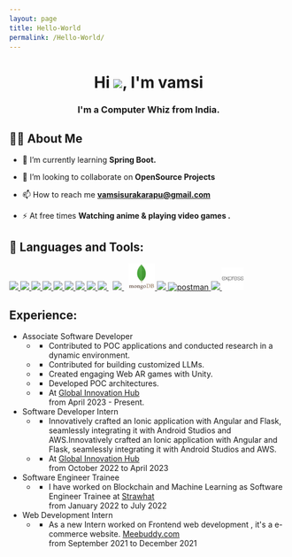 ```yaml
---
layout: page
title: Hello-World
permalink: /Hello-World/
---
```

<h1 align="center">Hi <img src="https://raw.githubusercontent.com/MartinHeinz/MartinHeinz/master/wave.gif" width="30px">, I'm vamsi</h1>
<h3 align="center">I'm a Computer Whiz from India.</h3>


## 🙋‍♂️ About Me

<!-- - 🔭 I’m currently working on **** -->

- 🌱 I’m currently learning **Spring Boot.**

- 👯 I’m looking to collaborate on **OpenSource Projects**

- 📫 How to reach me **vamsisurakarapu@gmail.com**

- ⚡ At free times **Watching anime & playing video games .**

## 🚀 Languages and Tools:

<p align="left"> 
    <a href="https://www.java.com" target="_blank"> <img src="https://img.icons8.com/color/48/000000/java-coffee-cup-logo.png"/> </a>
    <a href="https://reactjs.org/" target="_blank"> <img src="https://img.icons8.com/color/48/000000/react-native.png"/> </a>
    <a href="[https://Angular.org/](https://angular.io/)" target="_blank"> <i class="fa-brands fa-angular"></i> </a>
    <a href="https://spring.io/projects/spring-boot" target="_blank"> <img src="https://img.icons8.com/color/48/000000/spring-logo.png"/> </a> 
    <a href="https://developer.mozilla.org/en-US/docs/Web/JavaScript" target="_blank"> <img src="https://img.icons8.com/color/48/000000/javascript.png"/> </a> 
    <a href="https://www.w3.org/html/" target="_blank"> <img src="https://img.icons8.com/color/48/000000/html-5.png"/> </a> 
    <a href="https://www.w3schools.com/css/" target="_blank"> <img src="https://img.icons8.com/color/48/000000/css3.png"/> </a> 
    <a href="https://getbootstrap.com" target="_blank"> <img src="https://img.icons8.com/color/48/000000/bootstrap.png"/> </a> 
    <a href="https://www.python.org" target="_blank"> <img src="https://img.icons8.com/color/48/000000/python.png"/> </a> 
    <a style="padding-right:8px;" href="https://nodejs.org" target="_blank"> <img src="https://img.icons8.com/color/48/000000/nodejs.png"/> </a> 
    <a style="padding-right:8px;" href="https://www.mysql.com/" target="_blank"> <img src="https://img.icons8.com/fluent/50/000000/mysql-logo.png"/> </a>
    <a href="https://www.mongodb.com/" target="_blank"> <img src="https://raw.githubusercontent.com/devicons/devicon/master/icons/mongodb/mongodb-original-wordmark.svg" alt="mongodb" width="48" height="48"/> </a> 
    <a href="https://firebase.google.com/" target="_blank"> <img src="https://img.icons8.com/color/48/000000/firebase.png"/> </a> 
    <a href="https://postman.com" target="_blank"> <img src="https://www.vectorlogo.zone/logos/getpostman/getpostman-icon.svg" alt="postman" width="45" height="45"/> </a>   
    <a href="https://git-scm.com/" target="_blank"> <img src="https://img.icons8.com/color/48/000000/git.png"/> </a> 
    <a href="https://expressjs.com" target="_blank"> <img src="https://raw.githubusercontent.com/devicons/devicon/master/icons/express/express-original-wordmark.svg" alt="express" width="40" height="40"/> </a>
</p>


## Experience:

- Associate Software Developer
    - - Contributed to POC applications and conducted research in a dynamic environment.
    - - Contributed for building customized LLMs.
    - - Created engaging Web AR games with Unity.
    - - Developed POC architectures.
    - - At <a href="https://www.globaluniversityfoundation.com/">Global Innovation Hub</a><br>
        from April 2023 - Present.
- Software Developer Intern
    - - Innovatively crafted an Ionic application with Angular and Flask, seamlessly integrating it with Android Studios and AWS.Innovatively crafted an Ionic              application with Angular and Flask, seamlessly integrating it with Android Studios and AWS.
    - - At <a href="https://www.globaluniversityfoundation.com/">Global Innovation Hub</a><br>
        from October 2022 to April 2023
- Software Engineer Trainee
    - - I have worked on Blockchain and Machine Learning as Software Engineer Trainee at <a href="https://www.strawhat.xyz/">Strawhat</a><br>
        from January 2022 to July 2022
- Web Development Intern
    - - As a new Intern worked on Frontend web development , it's a e-commerce website. <a href="https://meebuddy.com/"> Meebuddy.com</a><br>
       from September 2021 to December 2021
